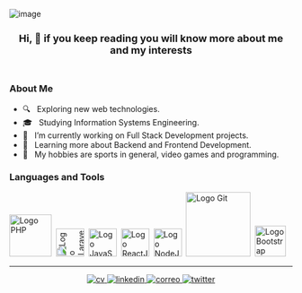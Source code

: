 ![image](https://user-images.githubusercontent.com/28927057/117526856-4909ba80-af9e-11eb-8192-dd4f7ca71851.png)

<header style="font-size: 12px">
    <h2>Hi, 👋 if you keep reading you will know more about me and my interests</h2>
</header>

<section>
<h3> About Me </h3>

- 🔍 &nbsp; Exploring new web technologies.
- 🎓 &nbsp; Studying Information Systems Engineering.
- 💼 &nbsp; I’m currently working on Full Stack Development projects.
- 🎯 &nbsp; Learning more about Backend and Frontend Development.
- 🎉 &nbsp; My hobbies are sports in general, video games and programming.

</section>
<section>
<h3> Languages and Tools </h3>
<p>
  <img src="https://media.giphy.com/media/JqDcpPX8vWahUny0pE/giphy.gif" width="75" alt="Logo PHP">&nbsp;
  <img src="https://media.giphy.com/media/kHlrPbN9zaoOo7KXDo/giphy.gif" width="50" alt="Logo Laravel" style="transform: rotate(-90deg);">&nbsp;
  <img src="https://media3.giphy.com/media/ln7z2eWriiQAllfVcn/200w.webp" width="50" alt="Logo JavaScript">&nbsp;
  <img src="https://i.giphy.com/media/eNAsjO55tPbgaor7ma/200w.webp" width="50" alt="Logo ReactJs">&nbsp;
  <img src="https://media3.giphy.com/media/kdFc8fubgS31b8DsVu/giphy.webp" width="50" alt="Logo NodeJs">&nbsp
  <img src="https://media.giphy.com/media/kH1DBkPNyZPOk0BxrM/giphy.gif" width="115" alt="Logo Git">&nbsp;
  <img src="https://media.giphy.com/media/Sr8xDpMwVKOHUWDVRD/giphy.gif" width="55" alt="Logo Bootstrap">&nbsp;
<p>
</section>

---
<footer style="text-align: center;">
    <p>
        <!--
        <a target="_blank" href=""><img src="https://img.shields.io/badge/-WEB-FF4088?style=for-the-badge&logo=Hugo&logoColor=white"></img></a>
        -->
        <a target="_blank" href="https://drive.google.com/file/d/1zJ7k5k202iwW86erlEgv6sgpgaRxXO0y/view?usp=sharing">
            <img src="https://img.shields.io/badge/-CV-733A7C?style=for-the-badge&logo=Libreoffice&logoColor=white" alt="cv"/>
        </a>
        <a target="_blank" href="https://www.linkedin.com/in/emanuel-facundo-cruz/">
            <img src="https://img.shields.io/badge/-LinkedIn-0077B5?style=for-the-badge&logo=Linkedin&logoColor=white" alt="linkedin"/>
        </a>
        <a target="_blank" href="mailto:emanuelfacundocruz@gmail.com">
            <img src="https://img.shields.io/badge/-Gmail-D14836?style=for-the-badge&logo=Gmail&logoColor=white" alt="correo"/>
        </a>
        <!--<a target="_blank" href="https://medium.com/@thomas_george_thomas"><img src="https://img.shields.io/badge/-Medium-12100E?style=for-the-badge&logo=Medium&logoColor=white"></img></a>-->
        <a target="_blank" href="https://twitter.com/emacruz91">
            <img src="https://img.shields.io/badge/-Twitter-1DA1F2?style=for-the-badge&logo=Twitter&logoColor=white" alt="twitter"/>
        </a>
    </p>
</footer>
